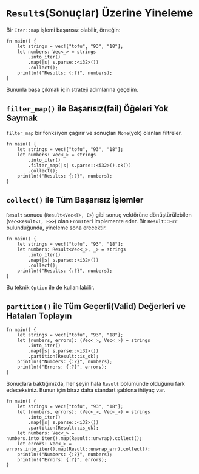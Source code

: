 # `Result`s(Sonuçlar) Üzerine Yineleme

Bir `Iter::map` işlemi başarısız olabilir, örneğin:

```rust,editable
fn main() {
    let strings = vec!["tofu", "93", "18"];
    let numbers: Vec<_> = strings
        .into_iter()
        .map(|s| s.parse::<i32>())
        .collect();
    println!("Results: {:?}", numbers);
}
```

Bununla başa çıkmak için strateji adımlarına geçelim.

## `filter_map()` ile Başarısız(fail) Öğeleri Yok Saymak

`filter_map` bir fonksiyon çağırır ve sonuçları `None`(yok) olanları filtreler.

```rust,editable
fn main() {
    let strings = vec!["tofu", "93", "18"];
    let numbers: Vec<_> = strings
        .into_iter()
        .filter_map(|s| s.parse::<i32>().ok())
        .collect();
    println!("Results: {:?}", numbers);
}
```

## `collect()` ile Tüm Başarısız İşlemler

`Result` sonucu (`Result<Vec<T>, E>`) gibi sonuç vektörüne dönüştürülebilen (`Vec<Result<T, E>>`) olan `FromIter`i implemente eder. Bir `Result::Err` bulunduğunda, yineleme sona erecektir.

```rust,editable
fn main() {
    let strings = vec!["tofu", "93", "18"];
    let numbers: Result<Vec<_>, _> = strings
        .into_iter()
        .map(|s| s.parse::<i32>())
        .collect();
    println!("Results: {:?}", numbers);
}
```

Bu teknik `Option` ile de kullanılabilir.

## `partition()` ile Tüm Geçerli(Valid) Değerleri ve Hataları Toplayın 
 
```rust,editable
fn main() {
    let strings = vec!["tofu", "93", "18"];
    let (numbers, errors): (Vec<_>, Vec<_>) = strings
        .into_iter()
        .map(|s| s.parse::<i32>())
        .partition(Result::is_ok);
    println!("Numbers: {:?}", numbers);
    println!("Errors: {:?}", errors);
}
```

Sonuçlara baktığınızda, her şeyin hala `Result` bölümünde olduğunu fark edeceksiniz. Bunun için biraz daha standart şablona ihtiyaç var.

```rust,editable
fn main() {
    let strings = vec!["tofu", "93", "18"];
    let (numbers, errors): (Vec<_>, Vec<_>) = strings
        .into_iter()
        .map(|s| s.parse::<i32>())
        .partition(Result::is_ok);
    let numbers: Vec<_> = numbers.into_iter().map(Result::unwrap).collect();
    let errors: Vec<_> = errors.into_iter().map(Result::unwrap_err).collect();
    println!("Numbers: {:?}", numbers);
    println!("Errors: {:?}", errors);
}
```
